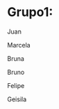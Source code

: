 <h1>Grupo1:</h1>

<p>Juan</p>
<p>Marcela</p>
<p>Bruna</p>
<p>Bruno</p>
<p>Felipe</p>
<p>Geisila</p>
